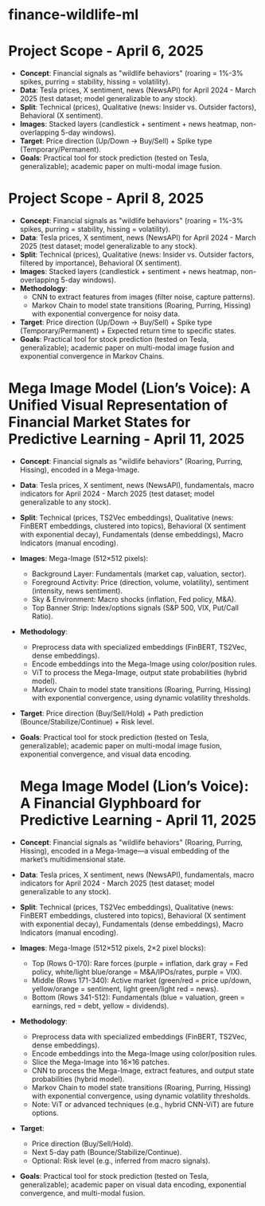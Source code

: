 # finance-wildlife-ml
# Project Scope - April 6, 2025
- **Concept**: Financial signals as "wildlife behaviors" (roaring = 1%-3% spikes, purring = stability, hissing = volatility).
- **Data**: Tesla prices, X sentiment, news (NewsAPI) for April 2024 - March 2025 (test dataset; model generalizable to any stock).
- **Split**: Technical (prices), Qualitative (news: Insider vs. Outsider factors), Behavioral (X sentiment).
- **Images**: Stacked layers (candlestick + sentiment + news heatmap, non-overlapping 5-day windows).
- **Target**: Price direction (Up/Down → Buy/Sell) + Spike type (Temporary/Permanent).
- **Goals**: Practical tool for stock prediction (tested on Tesla, generalizable); academic paper on multi-modal image fusion.
# Project Scope - April 8, 2025
- **Concept**: Financial signals as "wildlife behaviors" (roaring = 1%-3% spikes, purring = stability, hissing = volatility).
- **Data**: Tesla prices, X sentiment, news (NewsAPI) for April 2024 - March 2025 (test dataset; model generalizable to any stock).
- **Split**: Technical (prices), Qualitative (news: Insider vs. Outsider factors, filtered by importance), Behavioral (X sentiment).
- **Images**: Stacked layers (candlestick + sentiment + news heatmap, non-overlapping 5-day windows).
- **Methodology**:
  - CNN to extract features from images (filter noise, capture patterns).
  - Markov Chain to model state transitions (Roaring, Purring, Hissing) with exponential convergence for noisy data.
- **Target**: Price direction (Up/Down → Buy/Sell) + Spike type (Temporary/Permanent) + Expected return time to specific states.
- **Goals**: Practical tool for stock prediction (tested on Tesla, generalizable); academic paper on multi-modal image fusion and exponential convergence in Markov Chains.

# Mega Image Model (Lion’s Voice): A Unified Visual Representation of Financial Market States for Predictive Learning - April 11, 2025
- **Concept**: Financial signals as "wildlife behaviors" (Roaring, Purring, Hissing), encoded in a Mega-Image.
- **Data**: Tesla prices, X sentiment, news (NewsAPI), fundamentals, macro indicators for April 2024 - March 2025 (test dataset; model generalizable to any stock).
- **Split**: Technical (prices, TS2Vec embeddings), Qualitative (news: FinBERT embeddings, clustered into topics), Behavioral (X sentiment with exponential decay), Fundamentals (dense embeddings), Macro Indicators (manual encoding).
- **Images**: Mega-Image (512×512 pixels):
  - Background Layer: Fundamentals (market cap, valuation, sector).
  - Foreground Activity: Price (direction, volume, volatility), sentiment (intensity, news sentiment).
  - Sky & Environment: Macro shocks (inflation, Fed policy, M&A).
  - Top Banner Strip: Index/options signals (S&P 500, VIX, Put/Call Ratio).
- **Methodology**:
  - Preprocess data with specialized embeddings (FinBERT, TS2Vec, dense embeddings).
  - Encode embeddings into the Mega-Image using color/position rules.
  - ViT to process the Mega-Image, output state probabilities (hybrid model).
  - Markov Chain to model state transitions (Roaring, Purring, Hissing) with exponential convergence, using dynamic volatility thresholds.
- **Target**: Price direction (Buy/Sell/Hold) + Path prediction (Bounce/Stabilize/Continue) + Risk level.
- **Goals**: Practical tool for stock prediction (tested on Tesla, generalizable); academic paper on multi-modal image fusion, exponential convergence, and visual data encoding.

  # Mega Image Model (Lion’s Voice): A Financial Glyphboard for Predictive Learning - April 11, 2025
- **Concept**: Financial signals as "wildlife behaviors" (Roaring, Purring, Hissing), encoded in a Mega-Image—a visual embedding of the market’s multidimensional state.
- **Data**: Tesla prices, X sentiment, news (NewsAPI), fundamentals, macro indicators for April 2024 - March 2025 (test dataset; model generalizable to any stock).
- **Split**: Technical (prices, TS2Vec embeddings), Qualitative (news: FinBERT embeddings, clustered into topics), Behavioral (X sentiment with exponential decay), Fundamentals (dense embeddings), Macro Indicators (manual encoding).
- **Images**: Mega-Image (512×512 pixels, 2×2 pixel blocks):
  - Top (Rows 0-170): Rare forces (purple = inflation, dark gray = Fed policy, white/light blue/orange = M&A/IPOs/rates, purple = VIX).
  - Middle (Rows 171-340): Active market (green/red = price up/down, yellow/orange = sentiment, light green/light red = news).
  - Bottom (Rows 341-512): Fundamentals (blue = valuation, green = earnings, red = debt, yellow = dividends).
- **Methodology**:
  - Preprocess data with specialized embeddings (FinBERT, TS2Vec, dense embeddings).
  - Encode embeddings into the Mega-Image using color/position rules.
  - Slice the Mega-Image into 16×16 patches.
  - CNN to process the Mega-Image, extract features, and output state probabilities (hybrid model).
  - Markov Chain to model state transitions (Roaring, Purring, Hissing) with exponential convergence, using dynamic volatility thresholds.
  - Note: ViT or advanced techniques (e.g., hybrid CNN-ViT) are future options.
- **Target**:
  - Price direction (Buy/Sell/Hold).
  - Next 5-day path (Bounce/Stabilize/Continue).
  - Optional: Risk level (e.g., inferred from macro signals).
- **Goals**: Practical tool for stock prediction (tested on Tesla, generalizable); academic paper on visual data encoding, exponential convergence, and multi-modal fusion.

